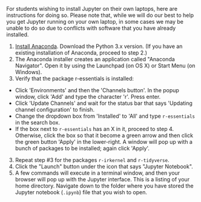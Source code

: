 
For students wishing to install Jupyter on their own laptops, here are instructions for doing so. Please note that, while we will do our best to help you get Jupyter running on your own laptop, in some cases we may be unable to do so due to conflicts with software that you have already installed.

1. [Install Anaconda](https://docs.anaconda.com/anaconda/install/). Download the Python 3.x version. (If you have an existing installation of Anaconda, proceed to step 2.)
2. The Anaconda installer creates an application called "Anaconda Navigator". Open it by using the Launchpad (on OS X) or Start Menu (on Windows).
3. Verify that the package r-essentials is installed:
  - Click 'Environments' and then the 'Channels button'. In the popup window, click 'Add' and type the character 'r'. Press enter.
  - Click 'Update Channels' and wait for the status bar that says 'Updating channel configuration' to finish.
  - Change the dropdown box from 'Installed' to 'All' and type `r-essentials` in the search box.
  - If the box next to `r-essentials` has an X in it, proceed to step 4. Otherwise, click the box so that it become a green arrow and then click the green button 'Apply' in the lower-right. A window will pop up with a bunch of packages to be installed; again click 'Apply'.
3. Repeat step #3 for the packages `r-irkernel` and `r-tidyverse`.
4. Click the "Launch" button under the icon that says "Jupyter Notebook".
5. A few commands will execute in a terminal window, and then your browser will pop up with the Jupyter interface. This is a listing of your home directory. Navigate down to the folder where you have stored the Jupyter notebook (`.ipynb`) file that you wish to open.
